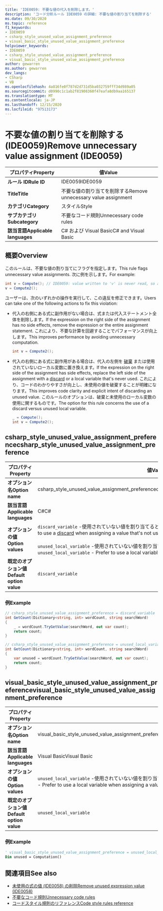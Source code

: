 ```yaml
---
title: 'IDE0059: 不要な値の代入を削除します。'
description: 'コード分析ルール IDE0059 の詳細: 不要な値の割り当てを削除する'
ms.date: 09/30/2020
ms.topic: reference
f1_keywords:
- IDE0059
- csharp_style_unused_value_assignment_preference
- visual_basic_style_unused_value_assignment_preference
helpviewer_keywords:
- IDE0059
- csharp_style_unused_value_assignment_preference
- visual_basic_style_unused_value_assignment_preference
author: gewarren
ms.author: gewarren
dev_langs:
- CSharp
- VB
ms.openlocfilehash: 4a816fe0f787d2d731d5ba032759fff34d989a05
ms.sourcegitcommit: d0990c1c1ab2f81908360f47eafa8db9aa165137
ms.translationtype: MT
ms.contentlocale: ja-JP
ms.lasthandoff: 12/15/2020
ms.locfileid: "97513173"
---
```

# <a name="remove-unnecessary-value-assignment-ide0059"></a><span data-ttu-id="bccd0-103">不要な値の割り当てを削除する (IDE0059)</span><span class="sxs-lookup"><span data-stu-id="bccd0-103">Remove unnecessary value assignment (IDE0059)</span></span>

|<span data-ttu-id="bccd0-104">プロパティ</span><span class="sxs-lookup"><span data-stu-id="bccd0-104">Property</span></span>|<span data-ttu-id="bccd0-105">値</span><span class="sxs-lookup"><span data-stu-id="bccd0-105">Value</span></span>|
|-|-|
| <span data-ttu-id="bccd0-106">**ルール ID**</span><span class="sxs-lookup"><span data-stu-id="bccd0-106">**Rule ID**</span></span> | <span data-ttu-id="bccd0-107">IDE0059</span><span class="sxs-lookup"><span data-stu-id="bccd0-107">IDE0059</span></span> |
| <span data-ttu-id="bccd0-108">**Title**</span><span class="sxs-lookup"><span data-stu-id="bccd0-108">**Title**</span></span> | <span data-ttu-id="bccd0-109">不要な値の割り当てを削除する</span><span class="sxs-lookup"><span data-stu-id="bccd0-109">Remove unnecessary value assignment</span></span> |
| <span data-ttu-id="bccd0-110">**カテゴリ**</span><span class="sxs-lookup"><span data-stu-id="bccd0-110">**Category**</span></span> | <span data-ttu-id="bccd0-111">スタイル</span><span class="sxs-lookup"><span data-stu-id="bccd0-111">Style</span></span> |
| <span data-ttu-id="bccd0-112">**サブカテゴリ**</span><span class="sxs-lookup"><span data-stu-id="bccd0-112">**Subcategory**</span></span> | <span data-ttu-id="bccd0-113">不要なコード規則</span><span class="sxs-lookup"><span data-stu-id="bccd0-113">Unnecessary code rules</span></span> |
| <span data-ttu-id="bccd0-114">**該当言語**</span><span class="sxs-lookup"><span data-stu-id="bccd0-114">**Applicable languages**</span></span> | <span data-ttu-id="bccd0-115">C# および Visual Basic</span><span class="sxs-lookup"><span data-stu-id="bccd0-115">C# and Visual Basic</span></span> |

## <a name="overview"></a><span data-ttu-id="bccd0-116">概要</span><span class="sxs-lookup"><span data-stu-id="bccd0-116">Overview</span></span>

<span data-ttu-id="bccd0-117">このルールは、不要な値の割り当てにフラグを指定します。</span><span class="sxs-lookup"><span data-stu-id="bccd0-117">This rule flags unnecessary value assignments.</span></span> <span data-ttu-id="bccd0-118">次に例を示します。</span><span class="sxs-lookup"><span data-stu-id="bccd0-118">For example:</span></span>

```csharp
int v = Compute(); // IDE0059: value written to 'v' is never read, so assignment to 'v' is unnecessary.
v = Compute2();
```

<span data-ttu-id="bccd0-119">ユーザーは、次のいずれかの操作を実行して、この違反を修正できます。</span><span class="sxs-lookup"><span data-stu-id="bccd0-119">Users can take one of the following actions to fix this violation:</span></span>

- <span data-ttu-id="bccd0-120">代入の右側にある式に副作用がない場合は、式または代入ステートメント全体を削除します。</span><span class="sxs-lookup"><span data-stu-id="bccd0-120">If the expression on the right side of the assignment has no side effects, remove the expression or the entire assignment statement.</span></span> <span data-ttu-id="bccd0-121">これにより、不要な計算を回避することでパフォーマンスが向上します。</span><span class="sxs-lookup"><span data-stu-id="bccd0-121">This improves performance by avoiding unnecessary computation.</span></span>

  ```csharp
  int v = Compute2();
  ```

- <span data-ttu-id="bccd0-122">代入の右側にある式に副作用がある場合は、代入の左側を [破棄](../../../csharp/discards.md) または使用されていないローカル変数に置き換えます。</span><span class="sxs-lookup"><span data-stu-id="bccd0-122">If the expression on the right side of the assignment has side effects, replace the left side of the assignment with a [discard](../../../csharp/discards.md) or a local variable that's never used.</span></span> <span data-ttu-id="bccd0-123">これにより、コードのわかりやすさが向上し、未使用の値を破棄することが明確になります。</span><span class="sxs-lookup"><span data-stu-id="bccd0-123">This improves code clarity and explicit intent of discarding an unused value.</span></span> <span data-ttu-id="bccd0-124">このルールのオプションは、破棄と未使用のローカル変数の使用に関するものです。</span><span class="sxs-lookup"><span data-stu-id="bccd0-124">The option for this rule concerns the use of a discard versus unused local variable.</span></span>

  ```csharp
  _ = Compute();
  int v = Compute2();
  ```

## <a name="csharp_style_unused_value_assignment_preference"></a><span data-ttu-id="bccd0-125">csharp_style_unused_value_assignment_preference</span><span class="sxs-lookup"><span data-stu-id="bccd0-125">csharp_style_unused_value_assignment_preference</span></span>

|<span data-ttu-id="bccd0-126">プロパティ</span><span class="sxs-lookup"><span data-stu-id="bccd0-126">Property</span></span>|<span data-ttu-id="bccd0-127">値</span><span class="sxs-lookup"><span data-stu-id="bccd0-127">Value</span></span>|
|-|-|
| <span data-ttu-id="bccd0-128">**オプション名**</span><span class="sxs-lookup"><span data-stu-id="bccd0-128">**Option name**</span></span> | <span data-ttu-id="bccd0-129">csharp_style_unused_value_assignment_preference</span><span class="sxs-lookup"><span data-stu-id="bccd0-129">csharp_style_unused_value_assignment_preference</span></span>
| <span data-ttu-id="bccd0-130">**該当言語**</span><span class="sxs-lookup"><span data-stu-id="bccd0-130">**Applicable languages**</span></span> | <span data-ttu-id="bccd0-131">C#</span><span class="sxs-lookup"><span data-stu-id="bccd0-131">C#</span></span> |
| <span data-ttu-id="bccd0-132">**オプションの値**</span><span class="sxs-lookup"><span data-stu-id="bccd0-132">**Option values**</span></span> | <span data-ttu-id="bccd0-133">`discard_variable` -使用されていない値を割り当てるときに、[破棄](../../../csharp/discards.md)を使用します</span><span class="sxs-lookup"><span data-stu-id="bccd0-133">`discard_variable` - Prefer to use a [discard](../../../csharp/discards.md) when assigning a value that's not used</span></span><br /><br /><span data-ttu-id="bccd0-134">`unused_local_variable` -使用されていない値を割り当てるときに、ローカル変数を使用します</span><span class="sxs-lookup"><span data-stu-id="bccd0-134">`unused_local_variable` - Prefer to use a local variable when assigning a value that's not used</span></span> |
| <span data-ttu-id="bccd0-135">**既定のオプション値**</span><span class="sxs-lookup"><span data-stu-id="bccd0-135">**Default option value**</span></span> | `discard_variable` |

### <a name="example"></a><span data-ttu-id="bccd0-136">例</span><span class="sxs-lookup"><span data-stu-id="bccd0-136">Example</span></span>

```csharp
// csharp_style_unused_value_assignment_preference = discard_variable
int GetCount(Dictionary<string, int> wordCount, string searchWord)
{
    _ = wordCount.TryGetValue(searchWord, out var count);
    return count;
}

// csharp_style_unused_value_assignment_preference = unused_local_variable
int GetCount(Dictionary<string, int> wordCount, string searchWord)
{
    var unused = wordCount.TryGetValue(searchWord, out var count);
    return count;
}
```

## <a name="visual_basic_style_unused_value_assignment_preference"></a><span data-ttu-id="bccd0-137">visual_basic_style_unused_value_assignment_preference</span><span class="sxs-lookup"><span data-stu-id="bccd0-137">visual_basic_style_unused_value_assignment_preference</span></span>

|<span data-ttu-id="bccd0-138">プロパティ</span><span class="sxs-lookup"><span data-stu-id="bccd0-138">Property</span></span>|<span data-ttu-id="bccd0-139">値</span><span class="sxs-lookup"><span data-stu-id="bccd0-139">Value</span></span>|
|-|-|
| <span data-ttu-id="bccd0-140">**オプション名**</span><span class="sxs-lookup"><span data-stu-id="bccd0-140">**Option name**</span></span> | <span data-ttu-id="bccd0-141">visual_basic_style_unused_value_assignment_preference</span><span class="sxs-lookup"><span data-stu-id="bccd0-141">visual_basic_style_unused_value_assignment_preference</span></span>
| <span data-ttu-id="bccd0-142">**該当言語**</span><span class="sxs-lookup"><span data-stu-id="bccd0-142">**Applicable languages**</span></span> | <span data-ttu-id="bccd0-143">Visual Basic</span><span class="sxs-lookup"><span data-stu-id="bccd0-143">Visual Basic</span></span> |
| <span data-ttu-id="bccd0-144">**オプションの値**</span><span class="sxs-lookup"><span data-stu-id="bccd0-144">**Option values**</span></span> | <span data-ttu-id="bccd0-145">`unused_local_variable` -使用されていない値を割り当てるときに、ローカル変数を使用します</span><span class="sxs-lookup"><span data-stu-id="bccd0-145">`unused_local_variable` - Prefer to use a local variable when assigning a value that's not used</span></span> |
| <span data-ttu-id="bccd0-146">**既定のオプション値**</span><span class="sxs-lookup"><span data-stu-id="bccd0-146">**Default option value**</span></span> | `unused_local_variable` |

### <a name="example"></a><span data-ttu-id="bccd0-147">例</span><span class="sxs-lookup"><span data-stu-id="bccd0-147">Example</span></span>

```vb
' visual_basic_style_unused_value_assignment_preference = unused_local_variable
Dim unused = Computation()
```

## <a name="see-also"></a><span data-ttu-id="bccd0-148">関連項目</span><span class="sxs-lookup"><span data-stu-id="bccd0-148">See also</span></span>

- [<span data-ttu-id="bccd0-149">未使用の式の値 (IDE0058) の削除</span><span class="sxs-lookup"><span data-stu-id="bccd0-149">Remove unused expression value (IDE0058)</span></span>](ide0058.md)
- [<span data-ttu-id="bccd0-150">不要なコード規則</span><span class="sxs-lookup"><span data-stu-id="bccd0-150">Unnecessary code rules</span></span>](unnecessary-code-rules.md)
- [<span data-ttu-id="bccd0-151">コードスタイル規則のリファレンス</span><span class="sxs-lookup"><span data-stu-id="bccd0-151">Code style rules reference</span></span>](index.md)
